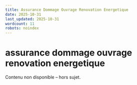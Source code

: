 ```yaml
---
title: Assurance Dommage Ouvrage Renovation Energetique
date: 2025-10-31
last_updated: 2025-10-31
wordcount: 11
robots: noindex
---
```


# assurance dommage ouvrage renovation energetique

Contenu non disponible – hors sujet.